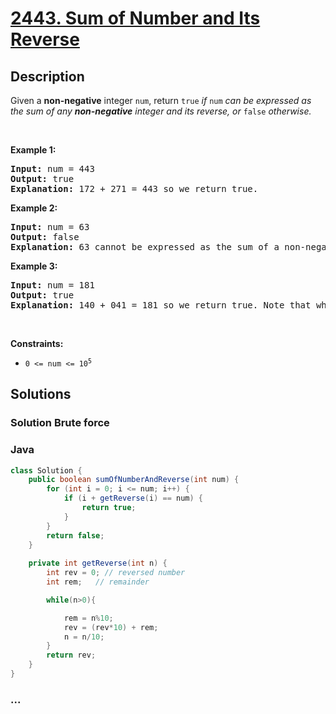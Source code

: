 # [2443. Sum of Number and Its Reverse](https://leetcode.com/problems/sum-of-number-and-its-reverse)

## Description

<p>Given a <strong>non-negative</strong> integer <code>num</code>, return <code>true</code><em> if </em><code>num</code><em> can be expressed as the sum of any <strong>non-negative</strong> integer and its reverse, or </em><code>false</code><em> otherwise.</em></p>

<p>&nbsp;</p>
<p><strong class="example">Example 1:</strong></p>

<pre>
<strong>Input:</strong> num = 443
<strong>Output:</strong> true
<strong>Explanation:</strong> 172 + 271 = 443 so we return true.
</pre>

<p><strong class="example">Example 2:</strong></p>

<pre>
<strong>Input:</strong> num = 63
<strong>Output:</strong> false
<strong>Explanation:</strong> 63 cannot be expressed as the sum of a non-negative integer and its reverse so we return false.
</pre>

<p><strong class="example">Example 3:</strong></p>

<pre>
<strong>Input:</strong> num = 181
<strong>Output:</strong> true
<strong>Explanation:</strong> 140 + 041 = 181 so we return true. Note that when a number is reversed, there may be leading zeros.
</pre>

<p>&nbsp;</p>
<p><strong>Constraints:</strong></p>

<ul>
	<li><code>0 &lt;= num &lt;= 10<sup>5</sup></code></li>
</ul>


## Solutions
### Solution Brute force
<!-- tabs:start -->


### **Java**

```java
class Solution {
    public boolean sumOfNumberAndReverse(int num) {
        for (int i = 0; i <= num; i++) {
            if (i + getReverse(i) == num) {
                return true;
            }
        }
        return false;
    }
    
    private int getReverse(int n) {
        int rev = 0; // reversed number
        int rem;   // remainder

        while(n>0){

            rem = n%10;
            rev = (rev*10) + rem;
            n = n/10;
        }
        return rev;
    }
}
```

### **...**

```

```

<!-- tabs:end -->